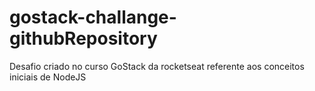 # gostack-challange-githubRepository
Desafio criado no curso GoStack da rocketseat referente aos conceitos iniciais de NodeJS
